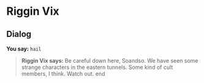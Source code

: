 # Riggin Vix
## Dialog

**You say:** `hail`



>**Riggin Vix says:** Be careful down here, Soandso.  We have seen some strange characters in the eastern tunnels. Some kind of cult members, I think.  Watch out.
end